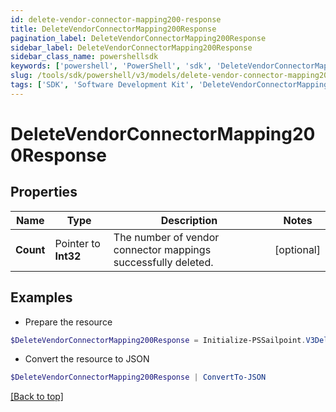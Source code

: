 ```yaml
---
id: delete-vendor-connector-mapping200-response
title: DeleteVendorConnectorMapping200Response
pagination_label: DeleteVendorConnectorMapping200Response
sidebar_label: DeleteVendorConnectorMapping200Response
sidebar_class_name: powershellsdk
keywords: ['powershell', 'PowerShell', 'sdk', 'DeleteVendorConnectorMapping200Response'] 
slug: /tools/sdk/powershell/v3/models/delete-vendor-connector-mapping200-response
tags: ['SDK', 'Software Development Kit', 'DeleteVendorConnectorMapping200Response']
---
```



# DeleteVendorConnectorMapping200Response

## Properties

Name | Type | Description | Notes
------------ | ------------- | ------------- | -------------
**Count** |  Pointer to **Int32** | The number of vendor connector mappings successfully deleted. | [optional] 

## Examples

- Prepare the resource
```powershell
$DeleteVendorConnectorMapping200Response = Initialize-PSSailpoint.V3DeleteVendorConnectorMapping200Response  -Count 1
```

- Convert the resource to JSON
```powershell
$DeleteVendorConnectorMapping200Response | ConvertTo-JSON
```


[[Back to top]](#) 

